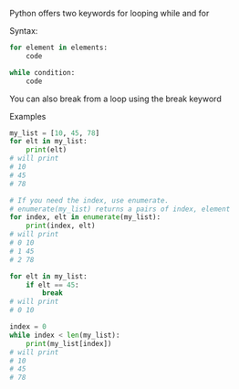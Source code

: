Python offers two keywords for looping
while and for

Syntax:  
```Python 
for element in elements:   
    code

while condition:
    code
```

You can also break from a loop using the break keyword

Examples
```Python
my_list = [10, 45, 78]
for elt in my_list:
    print(elt)
# will print 
# 10 
# 45 
# 78

# If you need the index, use enumerate. 
# enumerate(my_list) returns a pairs of index, element 
for index, elt in enumerate(my_list):
    print(index, elt)
# will print 
# 0 10 
# 1 45 
# 2 78    

for elt in my_list:
    if elt == 45:
        break
# will print 
# 0 10 

index = 0
while index < len(my_list):
    print(my_list[index])
# will print 
# 10 
# 45 
# 78



